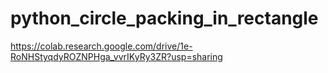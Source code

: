 # python_circle_packing_in_rectangle

https://colab.research.google.com/drive/1e-RoNHStyqdyROZNPHga_vvrIKyRy3ZR?usp=sharing
